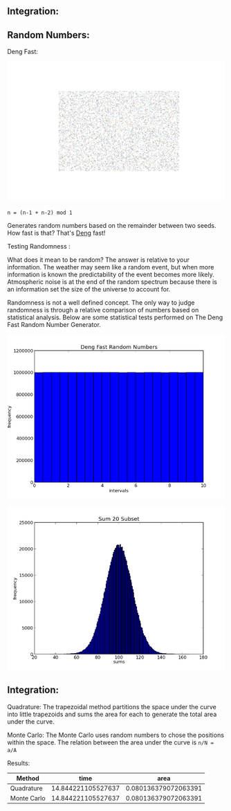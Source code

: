 Integration:
------------

Random Numbers:
--------------

Deng Fast:

![rand](./rand.png)

`n = (n-1 + n-2) mod 1`

Generates random numbers based on the remainder between two seeds. How fast is that? That's [Deng](http://en.wikipedia.org/wiki/Yuefan_Deng) fast!

Testing Randomness :

What does it mean to be random? The answer is relative to your information. The weather may seem like a random event, but when more information is known the predictability of the event becomes more likely. Atmospheric noise is at the end of the random spectrum because there is an information set the size of the universe to account for.

 Randomness is not a well defined concept. The only way to judge randomness is through a relative comparison of numbers based on statistical analysis. Below are some statistical tests performed on The Deng Fast Random Number Generator. 

![deng](./deng.png)

![sum](./sum.png)


Integration:
------------

Quadrature: 
The trapezoidal method partitions the space under the curve into little trapezoids and sums the area for each to generate the total area under the curve. 


Monte Carlo:
The Monte Carlo uses random numbers to chose the positions within the space. The relation between the area under the curve is `n/N = a/A`


Results:

| Method      |      time          |      area            |
|-------------|--------------------|----------------------|
| Quadrature  | 14.844221105527637 | 0.080136379072063391 |
| Monte Carlo | 14.844221105527637 | 0.080136379072063391 |